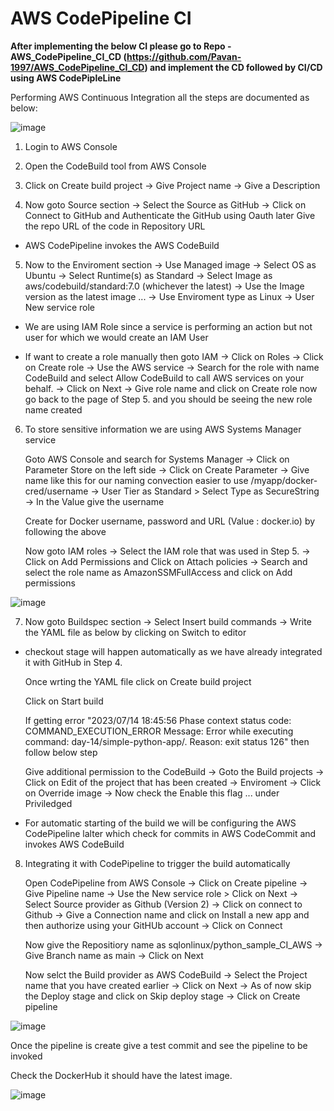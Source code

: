 # AWS CodePipeline CI 
**After implementing the below CI please go to Repo - AWS_CodePipeline_CI_CD (https://github.com/Pavan-1997/AWS_CodePipeline_CI_CD) and implement the CD followed by CI/CD using AWS CodePipleLine**

Performing AWS Continuous Integration all the steps are documented as below:
  
![image](https://github.com/Pavan-1997/AWS_CodePipeline_CI/assets/32020205/8e202156-2d1a-478d-8132-e07a04b23b1e)

1. Login to AWS Console   
     
    
2. Open the CodeBuild tool from AWS Console


3. Click on Create build project -> Give Project name -> Give a Description


4. Now goto Source section -> Select the Source as GitHub -> Click on Connect to GitHub and Authenticate the GitHub using Oauth later Give the repo URL of the code in Repository URL

- AWS CodePipeline invokes the AWS CodeBuild


5. Now to the Enviroment section -> Use Managed image -> Select OS as Ubuntu -> Select Runtime(s) as Standard -> Select Image as aws/codebuild/standard:7.0 (whichever the latest) -> Use the Image version as the latest image ... -> Use Enviroment type as Linux -> User New service role

- We are using IAM Role since a service is performing an action but not user for which we would create an IAM User

-  If want to create a role manually then goto IAM -> Click on Roles -> Click on Create role -> Use the AWS service -> Search for the role with name CodeBuild and select Allow CodeBuild to call AWS services on your behalf. -> Click on Next -> Give role name and click on Create role now go back to the page of Step 5. and you should be seeing the new role name created 


6. To store sensitive information we are using AWS Systems Manager service

    Goto AWS Console and search for Systems Manager -> Click on Parameter Store on the left side -> Click on Create Parameter -> Give name like this for our naming convection easier to use /myapp/docker-cred/username -> User Tier as Standard > Select Type as SecureString -> In the Value give the username
    
    Create for Docker username, password and URL (Value : docker.io) by following the above
    
    Now goto IAM roles -> Select the IAM role that was used in Step 5. -> Click on Add Permissions and Click on Attach policies -> Search and select the role name as AmazonSSMFullAccess and click on Add permissions

![image](https://github.com/Pavan-1997/AWS_CodePipeline_CI/assets/32020205/0e8aa04b-6d8c-485d-b84f-9da7637c0295)


7. Now goto Buildspec section -> Select Insert build commands -> Write the YAML file as below by clicking on Switch to editor

- checkout stage will happen automatically as we have already integrated it with GitHub in Step 4.

    Once wrting the YAML file click on Create build project
    
    Click on Start build 
    
    If getting error "2023/07/14 18:45:56 Phase context status code: COMMAND_EXECUTION_ERROR Message: Error while executing command: day-14/simple-python-app/. Reason: exit status 126" then follow below step
    
    Give additional permission to the CodeBuild -> Goto the Build projects -> Click on Edit of the project that has been created -> Enviroment -> Click on Override image -> Now check the Enable this flag ... under Priviledged

- For automatic starting of the build we will be configuring the AWS CodePipeline lalter which check for commits in AWS CodeCommit and invokes AWS CodeBuild


8. Integrating it with CodePipeline to trigger the build automatically

    Open CodePipeline from AWS Console -> Click on Create pipeline -> Give Pipeline name -> Use the New service role >  Click on Next -> Select Source provider as Github (Version 2) -> Click on connect to Github -> Give a Connection name and click on Install a new app and then authorize using your GitHUb account -> Click on Connect 
    
    Now give the Repositiory name as sqlonlinux/python_sample_CI_AWS -> Give Branch name as main -> Click on Next 
    
    Now selct the Build provider as AWS CodeBuild -> Select the Project name that you have created earlier -> Click on Next -> As of now skip the Deploy stage and click on Skip deploy stage -> Click on Create pipeline

![image](https://github.com/Pavan-1997/AWS_CodePipeline_CI/assets/32020205/e012de48-2c02-4651-9ca2-6c3e77cb740d)

Once the pipeline is create give a test commit and see the pipeline to be invoked 

Check the DockerHub it should have the latest image.

![image](https://github.com/Pavan-1997/AWS_CodePipeline_CI/assets/32020205/06f7d573-fb0d-4563-b089-7e153fe2f4a9)
